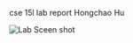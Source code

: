 cse 15l lab report Hongchao Hu

![Lab Sceen shot]("https://user-images.githubusercontent.com/91580944/162520386-0b5a739a-c3ed-40e1-a02b-9d68a4cb7f5b.png")

